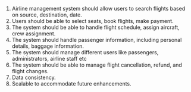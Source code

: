 1. Airline management system should allow users to search flights based on source, destination, date.
2. Users should be able to select seats, book flights, make payment.
3. The system should be able to handle flight schedule, assign aircraft, crew assignment.
4. The system should handle passenger information, including personal details, baggage information.
5. The system should manage different users like passengers, administrators, airline staff etc
6. The system should be able to manage flight cancellation, refund, and flight changes.
7. Data consistency.
8. Scalable to accommodate future enhancements.